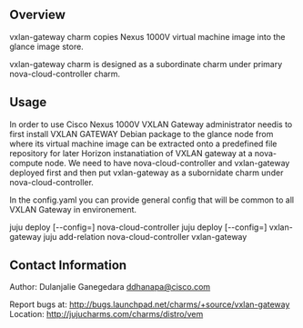 Overview
--------
vxlan-gateway charm copies Nexus 1000V virtual machine image
into the glance image store. 

vxlan-gateway charm is designed as a subordinate charm under 
primary nova-cloud-controller charm.


Usage
-----
In order to use Cisco Nexus 1000V VXLAN Gateway administrator
needis to first install VXLAN GATEWAY Debian package to the 
glance node from where its virtual machine image can be extracted
onto a predefined file repository for later Horizon instanatiation 
of VXLAN gateway at a nova-compute node.
We need to have nova-cloud-controller and vxlan-gateway deployed 
first and then put vxlan-gateway as a subornidate charm under 
nova-cloud-controller.

In the config.yaml you can provide general config that will
be common to all VXLAN Gateway in environement.

juju deploy [--config=<config file>]  nova-cloud-controller
juju deploy [--config=<config-file>]  vxlan-gateway
juju add-relation nova-cloud-controller vxlan-gateway

Contact Information
-------------------
Author: Dulanjalie Ganegedara ddhanapa@cisco.com

Report bugs at: http://bugs.launchpad.net/charms/+source/vxlan-gateway
Location: http://jujucharms.com/charms/distro/vem



